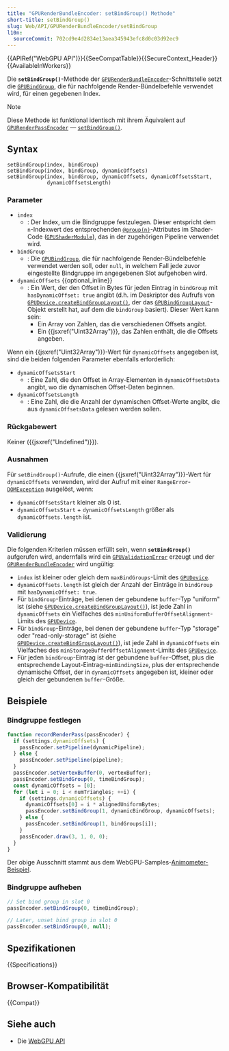 ```yaml
---
title: "GPURenderBundleEncoder: setBindGroup() Methode"
short-title: setBindGroup()
slug: Web/API/GPURenderBundleEncoder/setBindGroup
l10n:
  sourceCommit: 702cd9e4d2834e13aea345943efc8d0c03d92ec9
---
```


{{APIRef("WebGPU API")}}{{SeeCompatTable}}{{SecureContext_Header}}{{AvailableInWorkers}}

Die **`setBindGroup()`**-Methode der [`GPURenderBundleEncoder`](/de/docs/Web/API/GPURenderBundleEncoder)-Schnittstelle setzt die [`GPUBindGroup`](/de/docs/Web/API/GPUBindGroup), die für nachfolgende Render-Bündelbefehle verwendet wird, für einen gegebenen Index.

> [!NOTE]
> Diese Methode ist funktional identisch mit ihrem Äquivalent auf [`GPURenderPassEncoder`](/de/docs/Web/API/GPURenderPassEncoder) — [`setBindGroup()`](/de/docs/Web/API/GPURenderPassEncoder/setBindGroup).

## Syntax

```js-nolint
setBindGroup(index, bindGroup)
setBindGroup(index, bindGroup, dynamicOffsets)
setBindGroup(index, bindGroup, dynamicOffsets, dynamicOffsetsStart,
             dynamicOffsetsLength)
```

### Parameter

- `index`
  - : Der Index, um die Bindgruppe festzulegen. Dieser entspricht dem `n`-Indexwert des entsprechenden [`@group(n)`](https://gpuweb.github.io/gpuweb/wgsl/#attribute-group)-Attributes im Shader-Code ([`GPUShaderModule`](/de/docs/Web/API/GPUShaderModule)), das in der zugehörigen Pipeline verwendet wird.
- `bindGroup`
  - : Die [`GPUBindGroup`](/de/docs/Web/API/GPUBindGroup), die für nachfolgende Render-Bündelbefehle verwendet werden soll, oder `null`, in welchem Fall jede zuvor eingestellte Bindgruppe im angegebenen Slot aufgehoben wird.
- `dynamicOffsets` {{optional_inline}}
  - : Ein Wert, der den Offset in Bytes für jeden Eintrag in `bindGroup` mit `hasDynamicOffset: true` angibt (d.h. im Deskriptor des Aufrufs von [`GPUDevice.createBindGroupLayout()`](/de/docs/Web/API/GPUDevice/createBindGroupLayout), der das [`GPUBindGroupLayout`](/de/docs/Web/API/GPUBindGroupLayout)-Objekt erstellt hat, auf dem die `bindGroup` basiert). Dieser Wert kann sein:
    - Ein Array von Zahlen, das die verschiedenen Offsets angibt.
    - Ein {{jsxref("Uint32Array")}}, das Zahlen enthält, die die Offsets angeben.

Wenn ein {{jsxref("Uint32Array")}}-Wert für `dynamicOffsets` angegeben ist, sind die beiden folgenden Parameter ebenfalls erforderlich:

- `dynamicOffsetsStart`
  - : Eine Zahl, die den Offset in Array-Elementen in `dynamicOffsetsData` angibt, wo die dynamischen Offset-Daten beginnen.
- `dynamicOffsetsLength`
  - : Eine Zahl, die die Anzahl der dynamischen Offset-Werte angibt, die aus `dynamicOffsetsData` gelesen werden sollen.

### Rückgabewert

Keiner ({{jsxref("Undefined")}}).

### Ausnahmen

Für `setBindGroup()`-Aufrufe, die einen {{jsxref("Uint32Array")}}-Wert für `dynamicOffsets` verwenden, wird der Aufruf mit einer `RangeError`-[`DOMException`](/de/docs/Web/API/DOMException) ausgelöst, wenn:

- `dynamicOffsetsStart` kleiner als 0 ist.
- `dynamicOffsetsStart` + `dynamicOffsetsLength` größer als `dynamicOffsets.length` ist.

### Validierung

Die folgenden Kriterien müssen erfüllt sein, wenn **`setBindGroup()`** aufgerufen wird, andernfalls wird ein [`GPUValidationError`](/de/docs/Web/API/GPUValidationError) erzeugt und der [`GPURenderBundleEncoder`](/de/docs/Web/API/GPURenderBundleEncoder) wird ungültig:

- `index` ist kleiner oder gleich dem `maxBindGroups`-Limit des [`GPUDevice`](/de/docs/Web/API/GPUDevice).
- `dynamicOffsets.length` ist gleich der Anzahl der Einträge in `bindGroup` mit `hasDynamicOffset: true`.
- Für `bindGroup`-Einträge, bei denen der gebundene `buffer`-Typ "uniform" ist (siehe [`GPUDevice.createBindGroupLayout()`](/de/docs/Web/API/GPUDevice/createBindGroupLayout)), ist jede Zahl in `dynamicOffsets` ein Vielfaches des `minUniformBufferOffsetAlignment`-Limits des [`GPUDevice`](/de/docs/Web/API/GPUDevice).
- Für `bindGroup`-Einträge, bei denen der gebundene `buffer`-Typ "storage" oder "read-only-storage" ist (siehe [`GPUDevice.createBindGroupLayout()`](/de/docs/Web/API/GPUDevice/createBindGroupLayout)), ist jede Zahl in `dynamicOffsets` ein Vielfaches des `minStorageBufferOffsetAlignment`-Limits des [`GPUDevice`](/de/docs/Web/API/GPUDevice).
- Für jeden `bindGroup`-Eintrag ist der gebundene `buffer`-Offset, plus die entsprechende Layout-Eintrag-`minBindingSize`, plus der entsprechende dynamische Offset, der in `dynamicOffsets` angegeben ist, kleiner oder gleich der gebundenen `buffer`-Größe.

## Beispiele

### Bindgruppe festlegen

```js
function recordRenderPass(passEncoder) {
  if (settings.dynamicOffsets) {
    passEncoder.setPipeline(dynamicPipeline);
  } else {
    passEncoder.setPipeline(pipeline);
  }
  passEncoder.setVertexBuffer(0, vertexBuffer);
  passEncoder.setBindGroup(0, timeBindGroup);
  const dynamicOffsets = [0];
  for (let i = 0; i < numTriangles; ++i) {
    if (settings.dynamicOffsets) {
      dynamicOffsets[0] = i * alignedUniformBytes;
      passEncoder.setBindGroup(1, dynamicBindGroup, dynamicOffsets);
    } else {
      passEncoder.setBindGroup(1, bindGroups[i]);
    }
    passEncoder.draw(3, 1, 0, 0);
  }
}
```

Der obige Ausschnitt stammt aus dem WebGPU-Samples-[Animometer-Beispiel](https://webgpu.github.io/webgpu-samples/samples/animometer/).

### Bindgruppe aufheben

```js
// Set bind group in slot 0
passEncoder.setBindGroup(0, timeBindGroup);

// Later, unset bind group in slot 0
passEncoder.setBindGroup(0, null);
```

## Spezifikationen

{{Specifications}}

## Browser-Kompatibilität

{{Compat}}

## Siehe auch

- Die [WebGPU API](/de/docs/Web/API/WebGPU_API)
